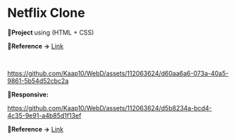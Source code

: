 <h1> Netflix Clone </h1>
<p> <b> 🔸Project </b>using (HTML + CSS)</p>
<p> <b> 🔸Reference -></b> <a href="https://m.youtube.com/watch?v=ovKVqo-L2EM&pp=ygUNbmV0ZmxpeCBjbG9uZQ%3D%3D">Link</a></p> 
<br>

https://github.com/Kaap10/WebD/assets/112063624/d60aa6a6-073a-40a5-9861-5b54d52cbc2a

<p> <b> 🔰Responsive: </b></p>


https://github.com/Kaap10/WebD/assets/112063624/d5b8234a-bcd4-4c35-9e91-a4b85d1f13ef

<p> <b> 🔰Reference -></b> <a href="https://m.youtube.com/watch?v=ovKVqo-L2EM&pp=ygUNbmV0ZmxpeCBjbG9uZQ%3D%3D">Link</a></p> 